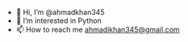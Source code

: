 - 👋 Hi, I’m @ahmadkhan345
- 👀 I’m interested in Python
- 📫 How to reach me ahmadikhan345@gmail.com

<!---
ahmadkhan345/ahmadkhan345 is a ✨ special ✨ repository because its `README.md` (this file) appears on your GitHub profile.
You can click the Preview link to take a look at your changes.
--->
